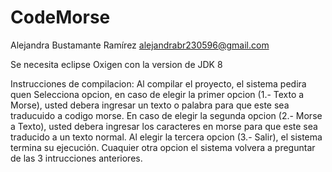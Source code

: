 # CodeMorse

Alejandra Bustamante Ramírez
alejandrabr230596@gmail.com 

Se necesita eclipse Oxigen con la version de JDK 8

Instrucciones de compilacion:
Al compilar el proyecto, el sistema pedira quen Selecciona opcion, en caso de elegir la primer opcion (1.- Texto a Morse), usted debera
ingresar un texto o palabra para que este sea traducuido a codigo morse. En caso de elegir la segunda opcion (2.- Morse a Texto), usted debera ingresar los caracteres en morse para que este sea traducido a un texto normal. Al elegir la tercera opcion (3.- Salir), el sistema termina su ejecución. Cuaquier otra opcion el sistema volvera a preguntar de las 3 intrucciones anteriores.

